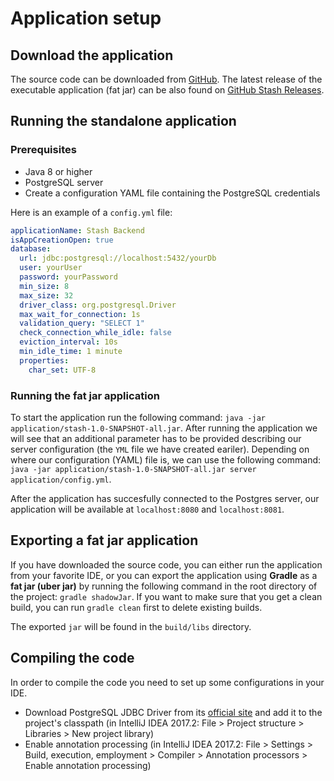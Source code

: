 # Application setup

## Download the application

The source code can be downloaded from [GitHub](https://github.com/gaboratorium/stash). The latest release 
of the executable application (fat jar) can be also found on 
[GitHub Stash Releases](https://github.com/gaboratorium/stash/releases).

## Running the standalone application

### Prerequisites

- Java 8 or higher
- PostgreSQL server
- Create a configuration YAML file containing the PostgreSQL credentials

Here is an example of a `config.yml` file: 

```yaml
applicationName: Stash Backend
isAppCreationOpen: true
database:
  url: jdbc:postgresql://localhost:5432/yourDb 
  user: yourUser
  password: yourPassword
  min_size: 8
  max_size: 32
  driver_class: org.postgresql.Driver
  max_wait_for_connection: 1s
  validation_query: "SELECT 1"
  check_connection_while_idle: false
  eviction_interval: 10s
  min_idle_time: 1 minute
  properties:
    char_set: UTF-8

```

 ### Running the fat jar application
 
 To start the application run the following command: 
 `java -jar application/stash-1.0-SNAPSHOT-all.jar`. After running the application
 we will see that an additional parameter has to be provided describing
 our server configuration (the `YML` file we have created eariler). Depending on where our configuration (YAML) file is,
 we can use the following command:
 `java -jar application/stash-1.0-SNAPSHOT-all.jar server application/config.yml`.

After the application has succesfully connected to the Postgres server, our application
will be available at `localhost:8080` and `localhost:8081`.



## Exporting a fat jar application

If you have downloaded the source code, you can either run the application
 from your favorite IDE, or you can export the application using **Gradle** as a **fat jar (uber jar)**
by running the following command in the root directory of the project:
 `gradle shadowJar`. If you want to make sure that you get a clean build, you can
 run `gradle clean` first to delete existing builds.
 
 The exported `jar` will be found 
 in the `build/libs` directory. 
 
 ## Compiling the code
 
 In order to compile the code you need to set up some configurations in your IDE. 
 
 - Download PostgreSQL JDBC Driver from its [official site](https://jdbc.postgresql.org/) and add it to the project's
 classpath (in IntelliJ IDEA 2017.2: File > Project structure > Libraries > New project library)
 - Enable annotation processing (in IntelliJ IDEA 2017.2: File > Settings > Build, execution, employment > Compiler >
 Annotation processors > Enable annotation processing)
 
 

